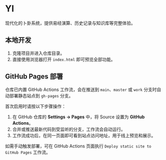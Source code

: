 # YI

现代化的卜卦系统，提供易经演算、历史记录与知识库等完整体验。

## 本地开发

1. 克隆项目并进入仓库目录。
2. 直接使用浏览器打开 `index.html` 即可预览全部功能。

## GitHub Pages 部署

仓库已内置 GitHub Actions 工作流，会在推送到 `main`、`master` 或 `work` 分支时自动部署静态站点到 `gh-pages` 分支。

首次启用时请按以下步骤操作：

1. 在 GitHub 仓库的 **Settings → Pages** 中，将 Source 设置为 **GitHub Actions**。
2. 合并或推送最新代码到受监听的分支，工作流会自动运行。
3. 工作流成功后，在同一页面即可看到站点访问地址，用于线上预览和展示。

如需手动触发部署，可在 GitHub Actions 页面执行 `Deploy static site to GitHub Pages` 工作流。
